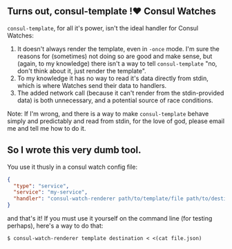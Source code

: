 ## Turns out, consul-template !:heart: Consul Watches

`consul-template`, for all it's power, isn't the ideal handler for Consul Watches:
1. It doesn't always render the template, even in `-once` mode. I'm sure the reasons for (sometimes) not doing so are good and make sense, but (again, to my knowledge) there isn't a way to tell `consul-template` "no, don't think about it, just render the template".
2. To my knowledge it has no way to read it's data directly from stdin, which is where Watches send their data to handlers.
3. The added network call (because it can't render from the stdin-provided data) is both unnecessary, and a potential source of race conditions.

Note: If I'm wrong, and there is a way to make `consul-template` behave simply and predictably and read from stdin, for the love of god, please email me and tell me how to do it.

## So I wrote this very dumb tool.

You use it thusly in a consul watch config file:
```json
{
  "type": "service",
  "service": "my-service",
  "handler": "consul-watch-renderer path/to/template/file path/to/destination"
}
```
and that's it! If you must use it yourself on the command line (for testing perhaps), here's a way to do that:
```shell
$ consul-watch-renderer template destination < <(cat file.json)
```
